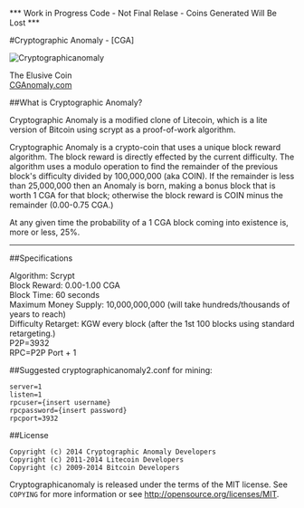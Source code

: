*** Work in Progress Code - Not Final Relase - Coins Generated Will Be Lost ***

#Cryptographic Anomaly - [CGA]  

![Cryptographicanomaly](http://cganomaly.com/imgs/logo.png)

The Elusive Coin  
[CGAnomaly.com](CGAnomaly.com)  

##What is Cryptographic Anomaly?

Cryptographic Anomaly is a modified clone of Litecoin, which is a lite version of Bitcoin using scrypt as a proof-of-work algorithm. 

Cryptographic Anomaly is a crypto-coin that uses a unique block reward algorithm. The block reward is directly effected by the current difficulty. The algorithm uses a modulo operation to find the remainder of the previous block's difficulty divided by 100,000,000 (aka COIN). If the remainder is less than 25,000,000 then an Anomaly is born, making a bonus block that is worth 1 CGA for that block; otherwise the block reward is COIN minus the remainder (0.00-0.75 CGA.)

At any given time the probability of a 1 CGA block coming into existence is, more or less, 25%.

-----------------------------------------------------------------------------------------------------

##Specifications

Algorithm: Scrypt<br />
Block Reward: 0.00-1.00 CGA<br />
Block Time: 60 seconds<br />
Maximum Money Supply: 10,000,000,000 (will take hundreds/thousands of years to reach)<br />
Difficulty Retarget: KGW every block (after the 1st 100 blocks using standard retargeting.)<br />
P2P=3932<br />
RPC=P2P Port + 1

##Suggested cryptographicanomaly2.conf for mining:

	server=1
 	listen=1
 	rpcuser={insert username}
 	rpcpassword={insert password}
 	rpcport=3932
	

##License

	Copyright (c) 2014 Cryptographic Anomaly Developers
	Copyright (c) 2011-2014 Litecoin Developers
	Copyright (c) 2009-2014 Bitcoin Developers

Cryptographicanomaly is released under the terms of the MIT license. See `COPYING` for more
information or see http://opensource.org/licenses/MIT.
